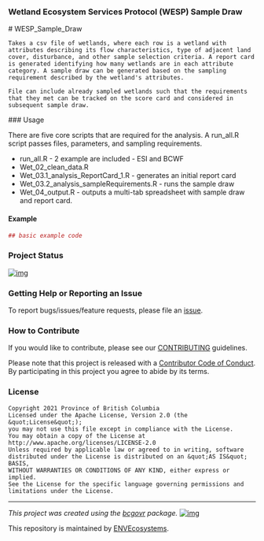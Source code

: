 ### Wetland Ecosystem Services Protocol (WESP) Sample Draw

<!-- Add a project state badge
See https://github.com/BCDevExchange/Our-Project-Docs/blob/master/discussion/projectstates.md
If you have bcgovr installed and you use RStudio, click the 'Insert BCDevex Badge' Addin. -->

\# WESP_Sample_Draw

    Takes a csv file of wetlands, where each row is a wetland with attributes describing its flow characteristics, type of adjacent land cover, disturbance, and other sample selection criteria. A report card is generated identifying how many wetlands are in each attribute category. A sample draw can be generated based on the sampling requirement described by the wetland's attributes.

    File can include already sampled wetlands such that the requirements that they met can be tracked on the score card and considered in subsequent sample draw.

\#\#\# Usage

There are five core scripts that are required for the analysis. A
run_all.R script passes files, parameters, and sampling requirements.

-   run_all.R - 2 example are included - ESI and BCWF
-   Wet_02_clean_data.R
-   Wet_03.1_analysis_ReportCard_1.R - generates an initial report card
-   Wet_03.2_analysis_sampleRequirements.R - runs the sample draw
-   Wet_04_output.R - outputs a multi-tab spreadsheet with sample draw
    and report card.

#### Example

``` r
## basic example code
```

### Project Status

[![img](https://img.shields.io/badge/Lifecycle-Maturing-007EC6)](https://github.com/bcgov/repomountie/blob/master/doc/lifecycle-badges.md)

### Getting Help or Reporting an Issue

To report bugs/issues/feature requests, please file an
[issue](https://github.com/bcgov/WESP_Sample_Draw/issues/).

### How to Contribute

If you would like to contribute, please see our
[CONTRIBUTING](CONTRIBUTING.md) guidelines.

Please note that this project is released with a [Contributor Code of
Conduct](CODE_OF_CONDUCT.md). By participating in this project you agree
to abide by its terms.

### License

    Copyright 2021 Province of British Columbia
    Licensed under the Apache License, Version 2.0 (the &quot;License&quot;);
    you may not use this file except in compliance with the License.
    You may obtain a copy of the License at
    http://www.apache.org/licenses/LICENSE-2.0
    Unless required by applicable law or agreed to in writing, software distributed under the License is distributed on an &quot;AS IS&quot; BASIS,
    WITHOUT WARRANTIES OR CONDITIONS OF ANY KIND, either express or implied.
    See the License for the specific language governing permissions and limitations under the License.

------------------------------------------------------------------------

*This project was created using the
[bcgovr](https://github.com/bcgov/bcgovr) package.*
[![img](https://img.shields.io/badge/Lifecycle-Maturing-007EC6)](https://github.com/bcgov/repomountie/blob/master/doc/lifecycle-badges.md)

This repository is maintained by
[ENVEcosystems](https://github.com/orgs/bcgov/teams/envecosystems/members).
